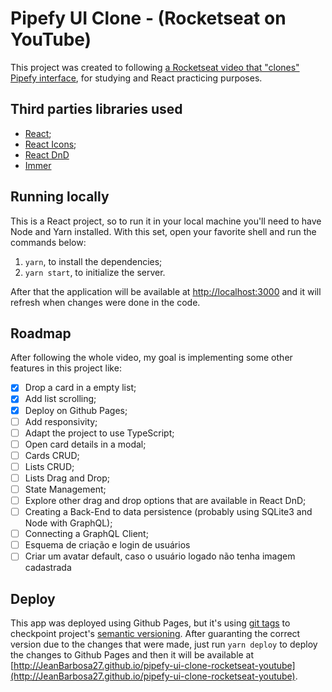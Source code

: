 # Pipefy UI Clone - (Rocketseat on YouTube)
This project was created to following
[a Rocketseat video that "clones" Pipefy interface](https://www.youtube.com/watch?v=awRtgpRsdTQ), for studying and React
practicing purposes.

## Third parties libraries used
- [React](https://github.com/facebook/react);
- [React Icons](https://react-icons.github.io/react-icons/);
- [React DnD](https://react-dnd.github.io/react-dnd/about)
- [Immer](https://github.com/immerjs/immer)

## Running locally
This is a React project, so to run it in your local machine you'll need to have Node and Yarn installed. With
this set, open your favorite shell and run the commands below:
1. `yarn`, to install the dependencies;
2. `yarn start`, to initialize the server.

After that the application will be available at [http://localhost:3000](http://localhost:3000) and it will
refresh when changes were done in the code.

## Roadmap
After following the whole video, my goal is implementing some other features in this project like:

- [x] Drop a card in a empty list;
- [x] Add list scrolling;
- [X] Deploy on Github Pages;
- [ ] Add responsivity;
- [ ] Adapt the project to use TypeScript;
- [ ] Open card details in a modal;
- [ ] Cards CRUD;
- [ ] Lists CRUD;
- [ ] Lists Drag and Drop;
- [ ] State Management;
- [ ] Explore other drag and drop options that are available in React DnD;
- [ ] Creating a Back-End to data persistence (probably using SQLite3 and Node with GraphQL);
- [ ] Connecting a GraphQL Client;
- [ ] Esquema de criação e login de usuários
- [ ] Criar um avatar default, caso o usuário logado não tenha imagem cadastrada

## Deploy
This app was deployed using Github Pages, but it's using [git tags](https://git-scm.com/book/en/v2/Git-Basics-Tagging)
to checkpoint project's [semantic versioning](https://semver.org/). After guaranting the correct version due to the
changes that were made, just run `yarn deploy` to deploy the changes to Github Pages and then it will be available at
[http://JeanBarbosa27.github.io/pipefy-ui-clone-rocketseat-youtube](http://JeanBarbosa27.github.io/pipefy-ui-clone-rocketseat-youtube).
